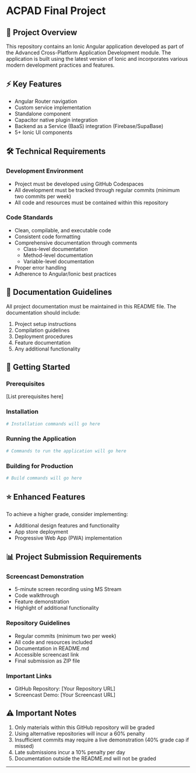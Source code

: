 # ACPAD Final Project

## 📱 Project Overview
This repository contains an Ionic Angular application developed as part of the Advanced Cross-Platform Application Development module. The application is built using the latest version of Ionic and incorporates various modern development practices and features.

## ⚡ Key Features
- Angular Router navigation
- Custom service implementation
- Standalone component
- Capacitor native plugin integration
- Backend as a Service (BaaS) integration (Firebase/SupaBase)
- 5+ Ionic UI components

## 🛠️ Technical Requirements

### Development Environment
- Project must be developed using GitHub Codespaces
- All development must be tracked through regular commits (minimum two commits per week)
- All code and resources must be contained within this repository

### Code Standards
- Clean, compilable, and executable code
- Consistent code formatting
- Comprehensive documentation through comments
  - Class-level documentation
  - Method-level documentation
  - Variable-level documentation
- Proper error handling
- Adherence to Angular/Ionic best practices

## 📝 Documentation Guidelines
All project documentation must be maintained in this README file. The documentation should include:
1. Project setup instructions
2. Compilation guidelines
3. Deployment procedures
4. Feature documentation
5. Any additional functionality

## 🚀 Getting Started

### Prerequisites
[List prerequisites here]

### Installation
```bash
# Installation commands will go here
```

### Running the Application
```bash
# Commands to run the application will go here
```

### Building for Production
```bash
# Build commands will go here
```

## ⭐ Enhanced Features
To achieve a higher grade, consider implementing:
- Additional design features and functionality
- App store deployment
- Progressive Web App (PWA) implementation

## 📊 Project Submission Requirements

### Screencast Demonstration
- 5-minute screen recording using MS Stream
- Code walkthrough
- Feature demonstration
- Highlight of additional functionality

### Repository Guidelines
- Regular commits (minimum two per week)
- All code and resources included
- Documentation in README.md
- Accessible screencast link
- Final submission as ZIP file

### Important Links
- GitHub Repository: [Your Repository URL]
- Screencast Demo: [Your Screencast URL]

## ⚠️ Important Notes
1. Only materials within this GitHub repository will be graded
2. Using alternative repositories will incur a 60% penalty
3. Insufficient commits may require a live demonstration (40% grade cap if missed)
4. Late submissions incur a 10% penalty per day
5. Documentation outside the README.md will not be graded
---
